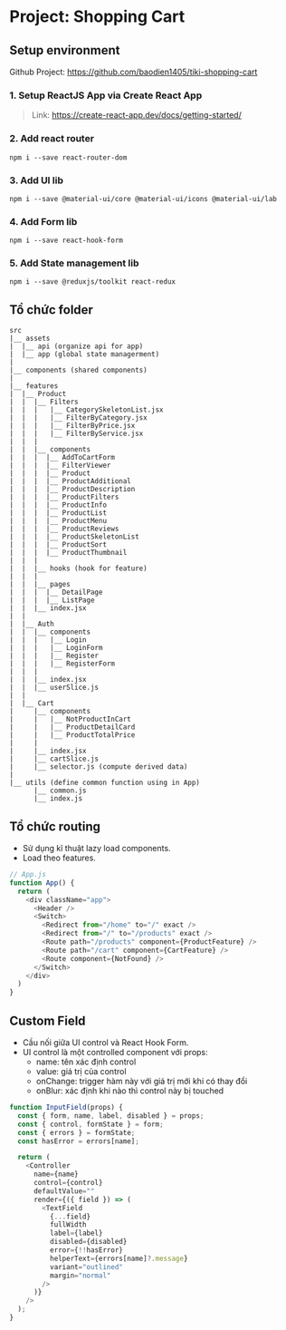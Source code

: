 # Project: Shopping Cart

## Setup environment 

Github Project: https://github.com/baodien1405/tiki-shopping-cart

### 1. Setup ReactJS App via Create React App

> Link: https://create-react-app.dev/docs/getting-started/


### 2. Add react router 

```
npm i --save react-router-dom
```

### 3. Add UI lib

```
npm i --save @material-ui/core @material-ui/icons @material-ui/lab
```

### 4. Add Form lib

```
npm i --save react-hook-form
```

### 5. Add State management lib

```
npm i --save @reduxjs/toolkit react-redux
```


## Tổ chức folder

```
src
|__ assets
|  |__ api (organize api for app)
|  |__ app (global state managerment) 
|
|__ components (shared components)
|
|__ features
|  |__ Product
|  |  |__ Filters
|  |  |   |__ CategorySkeletonList.jsx
|  |  |   |__ FilterByCategory.jsx
|  |  |   |__ FilterByPrice.jsx
|  |  |   |__ FilterByService.jsx
|  |  |
|  |  |__ components
|  |  |  |__ AddToCartForm
|  |  |  |__ FilterViewer
|  |  |  |__ Product
|  |  |  |__ ProductAdditional
|  |  |  |__ ProductDescription
|  |  |  |__ ProductFilters
|  |  |  |__ ProductInfo
|  |  |  |__ ProductList
|  |  |  |__ ProductMenu
|  |  |  |__ ProductReviews
|  |  |  |__ ProductSkeletonList
|  |  |  |__ ProductSort
|  |  |  |__ ProductThumbnail
|  |  |
|  |  |__ hooks (hook for feature)
|  |  |
|  |  |__ pages
|  |  |  |__ DetailPage
|  |  |  |__ ListPage
|  |  |__ index.jsx
|  |
|  |__ Auth
|  |  |__ components
|  |  |   |__ Login
|  |  |   |__ LoginForm
|  |  |   |__ Register
|  |  |   |__ RegisterForm
|  |  |
|  |  |__ index.jsx
|  |  |__ userSlice.js
|  |     
|  |__ Cart
|     |__ components
|     |   |__ NotProductInCart
|     |   |__ ProductDetailCard
|     |   |__ ProductTotalPrice
|     |   
|     |__ index.jsx
|     |__ cartSlice.js
|     |__ selector.js (compute derived data)
|
|__ utils (define common function using in App)
      |__ common.js
      |__ index.js
```

## Tổ chức routing

- Sử dụng kĩ thuật lazy load components.
- Load theo features.

```js
// App.js
function App() {
  return (
    <div className="app">
      <Header />
      <Switch>
        <Redirect from="/home" to="/" exact />
        <Redirect from="/" to="/products" exact />
        <Route path="/products" component={ProductFeature} />
        <Route path="/cart" component={CartFeature} />
        <Route component={NotFound} />
      </Switch>
    </div>
  )
}
```
## Custom Field 

- Cầu nối giữa UI control và React Hook Form.
- UI control là một controlled component với props: 
  - name: tên xác định control
  - value: giá trị của control
  - onChange: trigger hàm này với giá trị mới khi có thay đổi
  - onBlur: xác định khi nào thì control này bị touched

```js
function InputField(props) {
  const { form, name, label, disabled } = props;
  const { control, formState } = form;
  const { errors } = formState;
  const hasError = errors[name];

  return (
    <Controller
      name={name}
      control={control}
      defaultValue=""
      render={({ field }) => (
        <TextField
          {...field}
          fullWidth
          label={label}
          disabled={disabled}
          error={!!hasError}
          helperText={errors[name]?.message}
          variant="outlined"
          margin="normal"
        />
      )}
    />
  );
}
```
